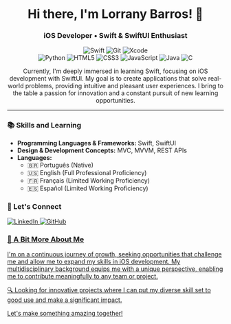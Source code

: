 <h1 align="center">Hi there, I'm Lorrany Barros! 👋</h1>

<h3 align="center">iOS Developer • Swift & SwiftUI Enthusiast</h3>

<div display="flex" align="center">
  <img src="https://img.shields.io/badge/Swift-FA7343?style=for-the-badge&logo=swift&logoColor=white" alt="Swift"/>
  <img src="https://img.shields.io/badge/GIT-E44C30?style=for-the-badge&logo=git&logoColor=white" alt="Git"/>
  <img src="https://img.shields.io/badge/Xcode-007ACC?style=for-the-badge&logo=Xcode&logoColor=white" alt="Xcode"/>
</div>

<div display="flex" align="center">
  <img src="https://img.shields.io/badge/Python-FFD43B?style=for-the-badge&logo=python&logoColor=blu" alt="Python"/>
  <img src="https://img.shields.io/badge/HTML5-E34F26?style=for-the-badge&logo=html5&logoColor=white" alt="HTML5"/>
  <img src="https://img.shields.io/badge/CSS3-1572B6?style=for-the-badge&logo=css3&logoColor=white" alt="CSS3"/>
  <img src="https://img.shields.io/badge/JavaScript-323330?style=for-the-badge&logo=javascript&logoColor=F7DF1E" alt="JavaScript"/>
  <img src="https://img.shields.io/badge/Java-ED8B00?style=for-the-badge&logo=openjdk&logoColor=white" alt="Java"/>
  <img src="https://img.shields.io/badge/C-00599C?style=for-the-badge&logo=c&logoColor=white" alt="C"/>
</div>

<!-- ### 🌱 Who am I?
I'm a Computer Science student at Universidade Anhembi Morumbi, with a rich background in Graphic Design from Universidade do Oeste Paulista. My journey in technology began with a scientific initiation project at the Institute of Physics of São Carlos, applying data science and machine learning to sensor data analysis.

Beyond my academic endeavors, I have honed my marketing skills at Funada, a recognized beverage industry, by developing graphic arts, social media content, labels, and merchandising materials, while also engaging in customer service and event organization. -->

<!-- ### 💻 What I do -->
<p align="center">Currently, I'm deeply immersed in learning Swift, focusing on iOS development with SwiftUI. My goal is to create applications that solve real-world problems, providing intuitive and pleasant user experiences. I bring to the table a passion for innovation and a constant pursuit of new learning opportunities.</p>

---

### 📚 Skills and Learning
- **Programming Languages & Frameworks:** Swift, SwiftUI
- **Design & Development Concepts:** MVC, MVVM, REST APIs
- **Languages:**
    - 🇧🇷 Português (Native)
    - 🇺🇸 English (Full Professional Proficiency)
    - 🇫🇷 Français (Limited Working Proficiency)
    - 🇪🇸 Español (Limited Working Proficiency)

### 🤝 Let's Connect
<a href="https://www.linkedin.com/in/lorranybarros"><img src="https://img.shields.io/badge/LinkedIn-0077B5?style=for-the-badge&logo=linkedin&logoColor=white" alt="LinkedIn"/>
<a href="https://github.com/lorranybarross"><img src="https://img.shields.io/badge/GitHub-100000?style=for-the-badge&logo=github&logoColor=white" alt="GitHub"/>

<!-- - **LinkedIn:** [lorranybarros](https://www.linkedin.com/in/lorranybarros)
- **GitHub:** [lorranybarross](https://github.com/lorranybarross) -->

### 🌟 A Bit More About Me
I'm on a continuous journey of growth, seeking opportunities that challenge me and allow me to expand my skills in iOS development. My multidisciplinary background equips me with a unique perspective, enabling me to contribute meaningfully to any team or project.

🔍 Looking for innovative projects where I can put my diverse skill set to good use and make a significant impact.

Let's make something amazing together!
